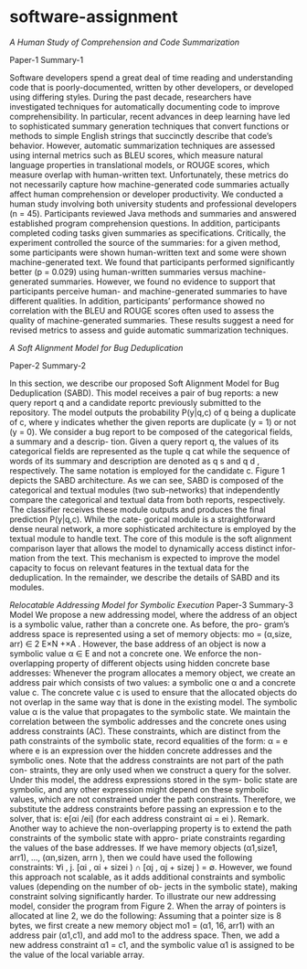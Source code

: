 # software-assignment





*A Human Study of Comprehension and Code Summarization*

Paper-1
Summary-1

Software developers spend a great deal of time reading and understanding code that is poorly-documented, written by other developers, or developed using differing styles.
 During the past decade, researchers have investigated techniques for automatically documenting code to improve comprehensibility.
 In particular, recent advances in deep learning have led to sophisticated summary generation techniques that convert functions or methods to simple English strings that succinctly describe that code’s behavior. 
However, automatic summarization techniques are assessed using internal metrics such as BLEU scores, which measure natural language properties in translational models, or ROUGE scores, which measure overlap with human-written text.
 Unfortunately, these metrics do not necessarily capture how machine-generated code summaries actually affect human comprehension or developer productivity. We conducted a human study involving both university students and professional developers (n = 45). 
Participants reviewed Java methods and summaries and answered established program comprehension questions. In addition, participants completed coding tasks given summaries as specifications. 
Critically, the experiment controlled the source of the summaries: for a given method, some participants were shown human-written text and some were shown machine-generated text. We found that participants performed significantly better (p = 0.029) using human-written summaries versus machine-generated summaries. 
However, we found no evidence to support that participants perceive human- and machine-generated summaries to have different qualities. In addition, participants’ performance showed no correlation with the BLEU and ROUGE scores often used to assess the quality of machine-generated summaries.
 These results suggest a need for revised metrics to assess and guide automatic summarization techniques.




*A Soft Alignment Model for Bug Deduplication*

Paper-2
Summary-2

In this section, we describe our proposed Soft Alignment Model for
Bug Deduplication (SABD). This model receives a pair of bug reports:
a new query report q and a candidate reportc previously submitted
to the repository. The model outputs the probability P(y|q,c) of q
being a duplicate of c, where y indicates whether the given reports
are duplicate (y = 1) or not (y = 0). We consider a bug report to
be composed of the categorical fields, a summary and a descrip-
tion. Given a query report q, the values of its categorical fields are
represented as the tuple q
cat while the sequence of words of its
summary and description are denoted as q
s
and q
d
, respectively.
The same notation is employed for the candidate c.
Figure 1 depicts the SABD architecture. As we can see, SABD is
composed of the categorical and textual modules (two sub-networks)
that independently compare the categorical and textual data from
both reports, respectively. The classifier receives these module
outputs and produces the final prediction P(y|q,c). While the cate-
gorical module is a straightforward dense neural network, a more
sophisticated architecture is employed by the textual module to
handle text. The core of this module is the soft alignment comparison
layer that allows the model to dynamically access distinct infor-
mation from the text. This mechanism is expected to improve the
model capacity to focus on relevant features in the textual data
for the deduplication. In the remainder, we describe the details of
SABD and its modules.



*Relocatable Addressing Model for Symbolic Execution*
Paper-3
Summary-3
Model
We propose a new addressing model, where the address of an object
is a symbolic value, rather than a concrete one. As before, the pro-
gram’s address space is represented using a set of memory objects:
mo = (α,size, arr) ∈ 2
E×N
+×A
.
However, the base address of an object is now a symbolic value
α ∈ E and not a concrete one. We enforce the non-overlapping
property of different objects using hidden concrete base addresses:
Whenever the program allocates a memory object, we create an
address pair which consists of two values: a symbolic one α and a
concrete value c. The concrete value c is used to ensure that the
allocated objects do not overlap in the same way that is done in the
existing model. The symbolic value α is the value that propagates
to the symbolic state.
We maintain the correlation between the symbolic addresses and
the concrete ones using address constraints (AC). These constraints,
which are distinct from the path constraints of the symbolic state,
record equalities of the form:
α = e
where e is an expression over the hidden concrete addresses and
the symbolic ones.
Note that the address constraints are not part of the path con-
straints, they are only used when we construct a query for the
solver. Under this model, the address expressions stored in the sym-
bolic state are symbolic, and any other expression might depend on
these symbolic values, which are not constrained under the path
constraints. Therefore, we substitute the address constraints before
passing an expression e to the solver, that is: e[αi /ei] (for each
address constraint αi = ei
).
Remark. Another way to achieve the non-overlapping property
is to extend the path constraints of the symbolic state with appro-
priate constraints regarding the values of the base addresses. If we
have memory objects (α1,size1, arr1), ..., (αn,sizen, arrn ), then we
could have used the following constraints:
∀i , j. [αi
, αi + sizei
) ∩ [αj
, αj + sizej
) = ∅.
However, we found this approach not scalable, as it adds additional
constraints and symbolic values (depending on the number of ob-
jects in the symbolic state), making constraint solving significantly
harder.
To illustrate our new addressing model, consider the program
from Figure 2. When the array of pointers is allocated at line 2, we
do the following: Assuming that a pointer size is 8 bytes, we first
create a new memory object mo1 = (α1, 16, arr1) with an address
pair (α1,c1), and add mo1 to the address space. Then, we add a new
address constraint α1 = c1, and the symbolic value α1 is assigned to
be the value of the local variable array.




